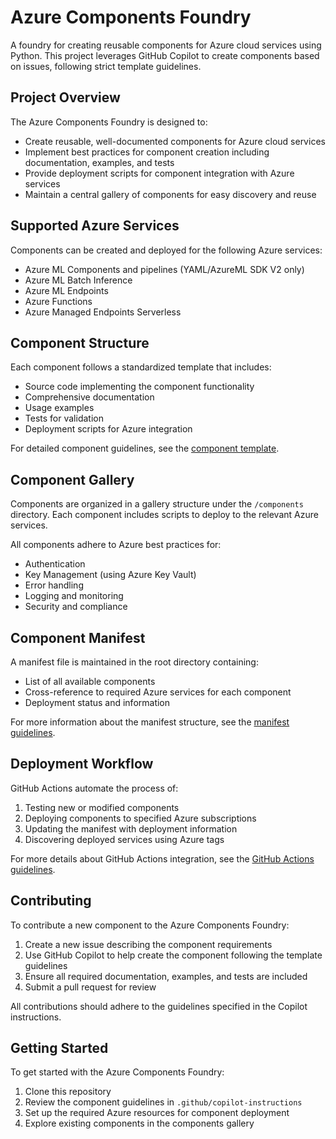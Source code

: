 # Azure Components Foundry

A foundry for creating reusable components for Azure cloud services using Python. This project leverages GitHub Copilot to create components based on issues, following strict template guidelines.

## Project Overview

The Azure Components Foundry is designed to:
- Create reusable, well-documented components for Azure cloud services
- Implement best practices for component creation including documentation, examples, and tests
- Provide deployment scripts for component integration with Azure services
- Maintain a central gallery of components for easy discovery and reuse

## Supported Azure Services

Components can be created and deployed for the following Azure services:
- Azure ML Components and pipelines (YAML/AzureML SDK V2 only)
- Azure ML Batch Inference
- Azure ML Endpoints
- Azure Functions
- Azure Managed Endpoints Serverless

## Component Structure

Each component follows a standardized template that includes:
- Source code implementing the component functionality
- Comprehensive documentation
- Usage examples
- Tests for validation
- Deployment scripts for Azure integration

For detailed component guidelines, see the [component template](.github/copilot-instructions/component-template.md).

## Component Gallery

Components are organized in a gallery structure under the `/components` directory. Each component includes scripts to deploy to the relevant Azure services.

All components adhere to Azure best practices for:
- Authentication
- Key Management (using Azure Key Vault)
- Error handling
- Logging and monitoring
- Security and compliance

## Component Manifest

A manifest file is maintained in the root directory containing:
- List of all available components
- Cross-reference to required Azure services for each component
- Deployment status and information

For more information about the manifest structure, see the [manifest guidelines](.github/copilot-instructions/manifest-guidelines.md).

## Deployment Workflow

GitHub Actions automate the process of:
1. Testing new or modified components
2. Deploying components to specified Azure subscriptions
3. Updating the manifest with deployment information
4. Discovering deployed services using Azure tags

For more details about GitHub Actions integration, see the [GitHub Actions guidelines](.github/copilot-instructions/github-actions.md).

## Contributing

To contribute a new component to the Azure Components Foundry:
1. Create a new issue describing the component requirements
2. Use GitHub Copilot to help create the component following the template guidelines
3. Ensure all required documentation, examples, and tests are included
4. Submit a pull request for review

All contributions should adhere to the guidelines specified in the Copilot instructions.

## Getting Started

To get started with the Azure Components Foundry:
1. Clone this repository
2. Review the component guidelines in `.github/copilot-instructions`
3. Set up the required Azure resources for component deployment
4. Explore existing components in the components gallery
